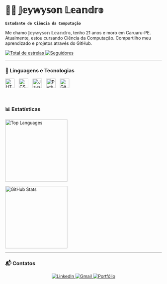 # 👨‍💻 𝕁𝕖𝕪𝕨𝕪𝕤𝕠𝕟 𝕃𝕖𝕒𝕟𝕕𝕣𝕠

**`Estudante de Ciência da Computação`**

Me chamo 𝕁𝕖𝕪𝕨𝕪𝕤𝕠𝕟 𝕃𝕖𝕒𝕟𝕕𝕣𝕠, tenho 21 anos e moro em Caruaru-PE. Atualmente, estou cursando Ciência da Computação. Compartilho meu aprendizado e projetos através do GitHub.

<p>
    <a href="https://github.com/jeywysonleandro?tab=repositories&sort=stargazers">
        <img 
            alt="Total de estrelas" 
            title="Total de estrelas GitHub" 
            src="https://custom-icon-badges.demolab.com/github/stars/jeywysonleandro?color=55960c&style=for-the-badge&labelColor=488207&logo=star&label=estrelas"
        />
    </a>
    <a href="https://github.com/jeywysonleandro?tab=followers">
        <img 
            alt="Seguidores" 
            title="Me siga no GitHub" 
            src="https://custom-icon-badges.demolab.com/github/followers/jeywysonleandro?color=236ad3&labelColor=1155ba&style=for-the-badge&logo=github&label=Seguidores&logoColor=white"
        />
    </a>
</p>

---

### 🤖 Linguagens e Tecnologias

<img 
    alt="HTML"
    title="HTML" 
    width="30px" 
    style="padding-right: 10px;" 
    src="https://cdn.jsdelivr.net/gh/devicons/devicon@latest/icons/html5/html5-original.svg" 
/>
<img 
    alt="CSS" 
    title="CSS"
    width="30px" 
    style="padding-right: 10px;" 
    src="https://cdn.jsdelivr.net/gh/devicons/devicon@latest/icons/css3/css3-original.svg" 
/>
<img 
    alt="JavaScript" 
    title="JavaScript"
    width="30px" 
    style="padding-right: 10px;" 
    src="https://cdn.jsdelivr.net/gh/devicons/devicon@latest/icons/javascript/javascript-original.svg" 
/>
<img 
    alt="Python" 
    title="Python"
    width="30px" 
    style="padding-right: 10px;" 
    src="https://cdn.jsdelivr.net/gh/devicons/devicon@latest/icons/python/python-original.svg" 
/>
<img 
    alt="Git" 
    title="Git"
    width="30px" 
    style="padding-right: 10px;" 
    src="https://cdn.jsdelivr.net/gh/devicons/devicon@latest/icons/git/git-original.svg" 
/>

<br> <!-- só um pequeno espaçamento -->

### 📊 Estatísticas

<p>
  <img 
    alt="Top Languages" 
    height="200" 
    style="padding-right: 10px;" 
    src="https://camo.githubusercontent.com/e33c7b00dbab606802355ac972f5a8e841429df2aa2efeae34c9171aa61c0156/68747470733a2f2f6769746875622d726561646d652d73746174732e76657263656c2e6170702f6170692f746f702d6c616e67732f3f757365726e616d653d6a65797779736f6e6c65616e64726f267468656d653d746f6b796f6e69676874266c61796f75743d636f6d7061637426637573746f6d5f7469746c653d5465636e6f6c6f67696173266c616e67735f636f756e743d39" 
  />

  <img 
    alt="GitHub Stats" 
    height="200" 
    src="https://camo.githubusercontent.com/5c8b084485fd6df163940a37159f43f78d756d35bf051dda2e8879fb9f85e46a/68747470733a2f2f6769746875622d726561646d652d73746174732e76657263656c2e6170702f6170693f757365726e616d653d6a65797779736f6e6c65616e64726f2673686f775f69636f6e733d74727565267468656d653d746f6b796f6e6967687426696e636c7564655f616c6c5f636f6d6d6974733d74727565266c6f63616c653d70742d6272" 
  />
</p>

---

### 📬 Contatos

<p align="center">
    <a href="https://www.linkedin.com/in/jeywyson-leandro-45a7a437b/">
        <img 
            alt="LinkedIn" 
            title="Meu LinkedIn" 
            src="https://img.shields.io/badge/LinkedIn-0A66C2?style=for-the-badge&logo=linkedin&logoColor=white"
        />
    </a>
    <a href="mailto:jeyads20@gmail.com">
        <img 
            alt="Gmail" 
            title="Meu Gmail" 
            src="https://img.shields.io/badge/Gmail-D14836?style=for-the-badge&logo=gmail&logoColor=white"
        />
    </a>
    <a href="https://jeywysonleandro.github.io/">
        <img 
            alt="Portfólio" 
            title="Meu Portfólio" 
            src="https://img.shields.io/badge/Portfólio-8A2BE2?style=for-the-badge&logo=github&logoColor=white"
        />
    </a>
</p>
